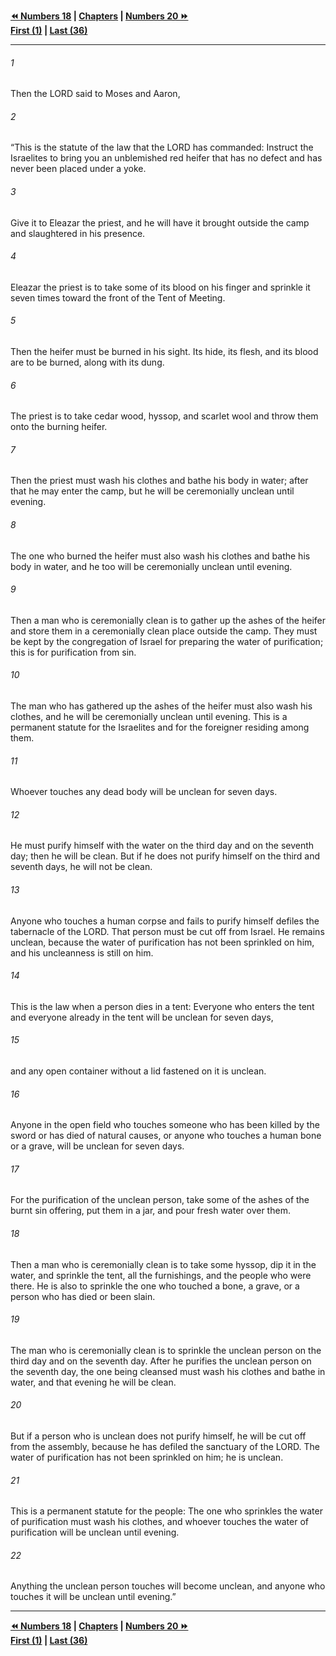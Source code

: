   
**[⏪ Numbers 18](./Numbers%2018.md) | [Chapters](./_index.md) | [Numbers 20 ⏩](./Numbers%2020.md)**  
**[First (1)](./Numbers%201.md) | [Last (36)](./Numbers%2036.md)**  
  
---  
  
###### 1  
Then the LORD said to Moses and Aaron,  
  
###### 2  
“This is the statute of the law that the LORD has commanded: Instruct the Israelites to bring you an unblemished red heifer that has no defect and has never been placed under a yoke.  
  
###### 3  
Give it to Eleazar the priest, and he will have it brought outside the camp and slaughtered in his presence.  
  
###### 4  
Eleazar the priest is to take some of its blood on his finger and sprinkle it seven times toward the front of the Tent of Meeting.  
  
###### 5  
Then the heifer must be burned in his sight. Its hide, its flesh, and its blood are to be burned, along with its dung.  
  
###### 6  
The priest is to take cedar wood, hyssop, and scarlet wool and throw them onto the burning heifer.  
  
###### 7  
Then the priest must wash his clothes and bathe his body in water; after that he may enter the camp, but he will be ceremonially unclean until evening.  
  
###### 8  
The one who burned the heifer must also wash his clothes and bathe his body in water, and he too will be ceremonially unclean until evening.  
  
###### 9  
Then a man who is ceremonially clean is to gather up the ashes of the heifer and store them in a ceremonially clean place outside the camp. They must be kept by the congregation of Israel for preparing the water of purification; this is for purification from sin.  
  
###### 10  
The man who has gathered up the ashes of the heifer must also wash his clothes, and he will be ceremonially unclean until evening. This is a permanent statute for the Israelites and for the foreigner residing among them.  
  
###### 11  
Whoever touches any dead body will be unclean for seven days.  
  
###### 12  
He must purify himself with the water on the third day and on the seventh day; then he will be clean. But if he does not purify himself on the third and seventh days, he will not be clean.  
  
###### 13  
Anyone who touches a human corpse and fails to purify himself defiles the tabernacle of the LORD. That person must be cut off from Israel. He remains unclean, because the water of purification has not been sprinkled on him, and his uncleanness is still on him.  
  
###### 14  
This is the law when a person dies in a tent: Everyone who enters the tent and everyone already in the tent will be unclean for seven days,  
  
###### 15  
and any open container without a lid fastened on it is unclean.  
  
###### 16  
Anyone in the open field who touches someone who has been killed by the sword or has died of natural causes, or anyone who touches a human bone or a grave, will be unclean for seven days.  
  
###### 17  
For the purification of the unclean person, take some of the ashes of the burnt sin offering, put them in a jar, and pour fresh water over them.  
  
###### 18  
Then a man who is ceremonially clean is to take some hyssop, dip it in the water, and sprinkle the tent, all the furnishings, and the people who were there. He is also to sprinkle the one who touched a bone, a grave, or a person who has died or been slain.  
  
###### 19  
The man who is ceremonially clean is to sprinkle the unclean person on the third day and on the seventh day. After he purifies the unclean person on the seventh day, the one being cleansed must wash his clothes and bathe in water, and that evening he will be clean.  
  
###### 20  
But if a person who is unclean does not purify himself, he will be cut off from the assembly, because he has defiled the sanctuary of the LORD. The water of purification has not been sprinkled on him; he is unclean.  
  
###### 21  
This is a permanent statute for the people: The one who sprinkles the water of purification must wash his clothes, and whoever touches the water of purification will be unclean until evening.  
  
###### 22  
Anything the unclean person touches will become unclean, and anyone who touches it will be unclean until evening.”  
  
  
---  
  
**[⏪ Numbers 18](./Numbers%2018.md) | [Chapters](./_index.md) | [Numbers 20 ⏩](./Numbers%2020.md)**  
**[First (1)](./Numbers%201.md) | [Last (36)](./Numbers%2036.md)**  
  
